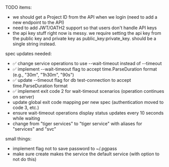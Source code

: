 TODO items:
- we should get a Project ID from the API when we login (need to add a new endpoint to the API)
- need to add JWT/OATH2 support so that users don't handle API keys
- the api key stuff right now is messy. we require setting the api key from the public key and private key as public_key:private_key. should be a single string instead.


spec updates needed:
 - ✅ change service operations to use --wait-timeout instead of --timeout
 - ✅ implement --wait-timeout flag to accept time.ParseDuration format (e.g., "30m", "1h30m", "90s")
 - ✅ update --timeout flag for db test-connection to accept time.ParseDuration format 
 - ✅ implement exit code 2 for wait-timeout scenarios (operation continues on server)
 - update global exit code mapping per new spec (authentication moved to code 3, etc.)
 - ensure wait-timeout operations display status updates every 10 seconds while waiting
 - change from "tiger services" to "tiger service" with aliases for "services" and "svc"

small things:
 - implement flag not to save password to ~/.pgpass
 - make sure create makes the service the default service (with option to not do this)